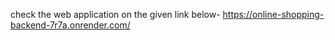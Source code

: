 check the web application on the given link below-
https://online-shopping-backend-7r7a.onrender.com/
